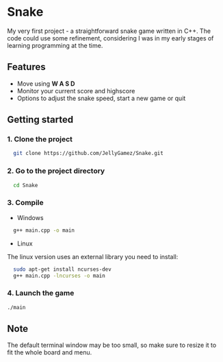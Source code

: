 # Snake
My very first project - a straightforward snake game written in C++. 
The code could use some refinement, considering I was in my early stages of learning programming at the time.
 
## Features
- Move using **W A S D**
- Monitor your current score and highscore
- Options to adjust the snake speed, start a new game or quit


## Getting started

### 1. Clone the project

```sh
  git clone https://github.com/JellyGamez/Snake.git
```

### 2. Go to the project directory

```sh
  cd Snake
```

### 3. Compile

- Windows
```sh
  g++ main.cpp -o main
```

- Linux
  
The linux version uses an external library you need to install:
```sh
  sudo apt-get install ncurses-dev
  g++ main.cpp -lncurses -o main
```

### 4. Launch the game

```sh
./main
```

## Note
 The default terminal window may be too small, so make sure to resize it to fit the whole board and menu.
